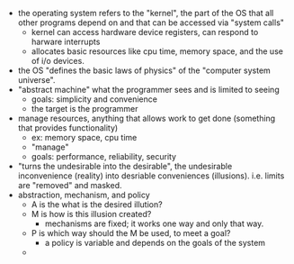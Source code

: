 - the operating system refers to the "kernel", the part of the OS that all other programs depend on and that can be accessed via "system calls"
	- kernel can access hardware device registers, can respond to harware interrupts
	- allocates basic resources like cpu time, memory space, and the use of i/o devices. 
- the OS "defines the basic laws of physics" of the "computer system universe".
- "abstract machine" what the programmer sees and is limited to seeing
	- goals: simplicity and convenience
	- the target is the programmer
- manage resources, anything that allows work to get done (something that provides functionality)
	- ex: memory space, cpu time
	- "manage"
	- goals: performance, reliability, security
- "turns the undesirable into the desirable", the undesirable inconvenience (reality) into desriable conveniences (illusions). i.e. limits are "removed" and masked.
- abstraction, mechanism, and policy
	- A is the what is the desired illution?
	- M is how is this illusion created?
		- mechanisms are fixed; it works one way and only that way.
	- P is which way should the M be used, to meet a goal?
		- a policy is variable and depends on the goals of the system
	- 
